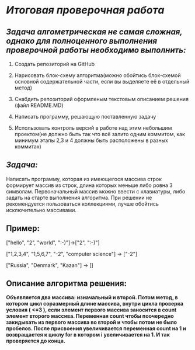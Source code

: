 # _**Итоговая проверочная работа**_
## _**Задача алгометрическая не самая сложная, однако для полноценного выполнения проверочной работы необходимо выполнить:**_

1. Создать репозиторий на GitHub

2. Нарисовать блок-схему алгоритма(можно обойтись блок-схемой основной содержательной части, если вы выделяете её в отдельный метод)

3. Снабдить репозиторий оформленым текстовым описанием решения (файл README.MD)

4. Написать программу, решающую поставленную задачу

5. Использовать контроль версий в работе над этим небольшим проектом(не должно быть так что всё залито одним коммитом, как минимум этапы 2,3 и 4 должны быть расположены в разных коммитах)

## _**Задача:**_
Написать программу, которая из имеющегося массива строк формирует массив из строк, длина которых меньше либо ровна 3 символам. Первоначальный массив можно ввести с клавиатуры, либо задать на старте выполнения алгоритма. При решении не рекомендуется пользоваться коллекциями, лучше обойтись исключительно массивами.

## Пример:
["hello", "2", "world", ":-)"]->["2", ":-)"]

["1,2,3,4", "1,5,6,7", "-2", "computer science"] -> ["-2"]

["Russia", "Denmark", "Kazan"] -> []

## **Описание алгоритма решения:**
 **Объявляется два массива: изначальный и вторoй. Потом метод, в котором цикл соразмерный длине массива, внутри цикла проверка условия ( <=3 ), если  элемент первого массива заносится в count элемент второго массива. Переменная count чтобы поочередно закидывать из первого массива во второй и чтобы потом не было пробелов. После присвоения увеличивается переменная count на 1 и возвращается к циклу for в котором i увеличивается на 1. И так проверяется до конца.**

